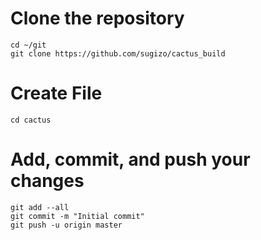 # Clone the repository
	cd ~/git
	git clone https://github.com/sugizo/cactus_build

# Create File
	cd cactus

# Add, commit, and push your changes
	git add --all
	git commit -m "Initial commit"
	git push -u origin master
